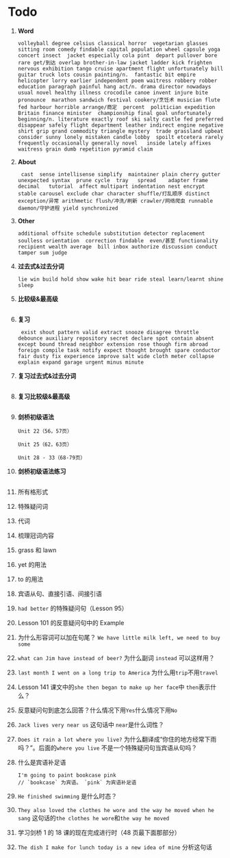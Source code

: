 # Todo

1. **Word**

   ```
   volleyball degree celsius classical horror  vegetarian glasses sitting room comedy findable capital population wheel capsule yoga concert insect  jacket especially cola pint  depart pullover bore rare get/到达 overlap brother-in-law jacket ladder kick frighten nervous exhibition tango cruise apartment flight unfortunately bill guitar truck lots cousin painting/n.  fantastic bit empire helicopter lorry earlier independent poem waitress robbery robber education paragraph painful hang act/n. drama director nowadays usual novel healthy illness crocodile canoe invent injure bite pronounce  marathon sandwich festival cookery/烹饪术 musician flute fed harbour horrible arrange/商定  percent  politician expedition Britain finance minister  championship final goal unfortunately beginning/n. literature exactly roof ski salty castle fed preferred disappear safely flight department leather indirect engine negative shirt grip grand commodity triangle mystery  trade grassland upbeat consider sunny lonely mistaken candle lobby  spoilt etcetera rarely frequently occasionally generally novel   inside lately affixes waitress grain dumb repetition pyramid claim
   ```

2. **About**

   ```
    cast  sense intellisense simplify  maintainer plain cherry gutter   unexpected syntax  prune cycle  tray   spread    adapter frame decimal   tutorial  affect multipart indentation nest encrypt stable carousel exclude char character shuffle/打乱顺序 distinct exception/异常 arithmetic flush/冲洗/刷新 crawler/网络爬虫 runnable daemon/守护进程 yield synchronized
   ```

3. **Other**

   ```
   additional offsite schedule substitution detector replacement soulless orientation  correction findable  even/甚至 functionality recipient wealth average  bill inbox authorize discussion conduct  tamper sum judge
   ```

4. **过去式&过去分词**

   ```
   lie win build hold show wake hit bear ride steal learn/learnt shine sleep
   ```

5. **比较级&最高级**

   ```

   ```

6. **复习**

   ```
    exist shout pattern valid extract snooze disagree throttle debounce auxiliary repository secret declare spot contain absent except bound thread neighbor extension rose though firm abroad foreign compile task notify expect thought brought spare conductor fair dusty fix experience improve salt wide cloth meter collapse explain expand garage urgent minus minute
   ```

7. **复习过去式&过去分词**

   ```

   ```

8. **复习比较级&最高级**

   ```

   ```

9. **剑桥初级语法**

   ```
   Unit 22（56，57页）

   Unit 25（62，63页）

   Unit 28 - 33（68-79页）
   ```

10. **剑桥初级语法练习**

    ```

    ```

11. 所有格形式

12. 特殊疑问词

13. 代词

14. 梳理冠词内容

15. grass 和 lawn

16. yet 的用法

17. to 的用法

18. 宾语从句、直接引语、间接引语

19. `had better` 的特殊疑问句（Lesson 95）

20. Lesson 101 的反意疑问句中的 Example

21. 为什么形容词可以加在句尾？ `We have little milk left, we need to buy some`

22. `what can Jim have instead of beer?` 为什么副词 `instead` 可以这样用？

23. `last month I went on a long trip to America` 为什么用`trip`不用`travel`

24. Lesson 141 课文中的`she then began to make up her face`中 `then`表示什么？

25. 反意疑问句到底怎么回答？什么情况下用`Yes`什么情况下用`No`

26. `Jack lives very near us` 这句话中 `near`是什么词性？

27. `Does it rain a lot where you live?` 为什么翻译成“你住的地方经常下雨吗？”。后面的`where you live` 不是一个特殊疑问句当宾语从句吗？

28. 什么是宾语补足语

    ```
    I'm going to paint bookcase pink
    // `bookcase` 为宾语。 `pink` 为宾语补足语
    ```

29. `He finished swimming` 是什么时态？

30. `They also loved the clothes he wore and the way he moved when he sang` 这句话的`the clothes he wore`和`the way he moved`

31. 学习剑桥 1 的 18 课的现在完成进行时（48 页最下面那部分）

32. `The dish I make for lunch today is a new idea of mine` 分析这句话
